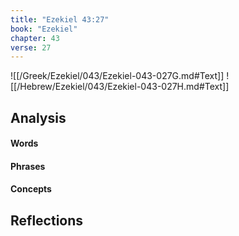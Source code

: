 ```yaml
---
title: "Ezekiel 43:27"
book: "Ezekiel"
chapter: 43
verse: 27
---
```

![[/Greek/Ezekiel/043/Ezekiel-043-027G.md#Text]]
![[/Hebrew/Ezekiel/043/Ezekiel-043-027H.md#Text]]

## Analysis

#### Words

#### Phrases

#### Concepts

## Reflections
